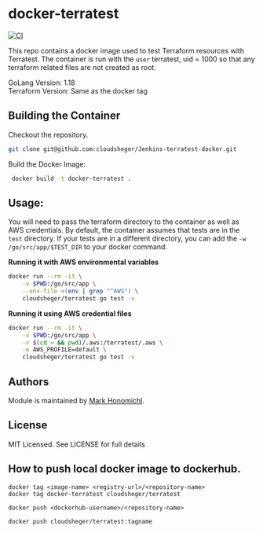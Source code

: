 # docker-terratest
[![CI](https://github.com/cloudsheger/docker-terratest/workflows/CI/badge.svg?event=push)](https://github.com/cloudsheger/docker-terratest/actions?query=workflow%3ACI)

This repo contains a docker image used to test Terraform resources with Terratest.  The container is run with the `user` terratest, uid = 1000 so that any terraform related files are not created as root.

GoLang Version: 1.18  
Terraform Version: Same as the docker tag

## Building the Container
Checkout the repository.
```bash
git clone git@github.com:cloudsheger/Jenkins-terratest-docker.git
```

Build the Docker Image:
```bash
 docker build -t docker-terratest .
```

## Usage:
You will need to pass the terraform directory to the container as well as AWS credentials. By default, the container assumes that tests are in the `test` directory.  If your tests are in a different directory, you can add the `-w /go/src/app/$TEST_DIR` to your docker command.

__Running it with AWS environmental variables__
```bash
docker run --rm -it \
    -v $PWD:/go/src/app \
    --env-file <(env | grep "^AWS") \
    cloudsheger/terratest go test -v
```

__Running it using AWS credential files__ 
```bash
docker run --rm -it \
    -v $PWD:/go/src/app \
    -v $(cd ~ && pwd)/.aws:/terratest/.aws \
    -e AWS_PROFILE=default \
    cloudsheger/terratest go test -v
```


## Authors
Module is maintained by [Mark Honomichl](https://github.com/cloudsheger).

## License
MIT Licensed.  See LICENSE for full details

## How to push local docker image to dockerhub.

```
docker tag <image-name> <registry-url>/<repository-name>
docker tag docker-terratest cloudsheger/terratest
```
```
docker push <dockerhub-username>/<repository-name>

docker push cloudsheger/terratest:tagname
```